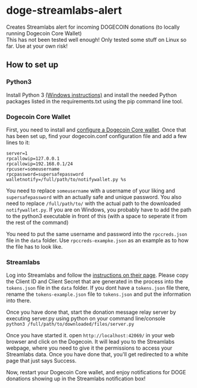 # doge-streamlabs-alert
Creates Streamlabs alert for incoming DOGECOIN donations (to locally running Dogecoin Core Wallet)  
This has not been tested well enough! Only tested some stuff on Linux so far. Use at your own risk!

## How to set up
### Python3
Install Python 3 [(Windows instructions)](https://phoenixnap.com/kb/how-to-install-python-3-windows) and install the needed Python packages listed in the requirements.txt using the pip command line tool.

### Dogecoin Core Wallet
First, you need to install and [configure a Dogecoin Core wallet](https://www.reddit.com/r/dogecoin/wiki/dogecoincoreguide). Once that has been set up, find your dogecoin.conf configuration file and add a few lines to it:
```
server=1
rpcallowip=127.0.0.1
rpcallowip=192.168.0.1/24
rpcuser=someusername
rpcpassword=supersafepassword
walletnotify=/full/path/to/notifywallet.py %s
```
You need to replace `someusername` with a username of your liking and `supersafepassword` with an actually safe and unique password. You also need to replace `/full/path/to/` with the actual path to the downloaded `notifywallet.py`. If you are on Windows, you probably have to add the path to the python3 executable in front of this (with a space to seperate it from the rest of the command)

You need to put the same username and password into the `rpccreds.json` file in the `data` folder. Use `rpccreds-exampke.json` as an example as to how the file has to look like.

### Streamlabs

Log into Streamlabs and follow the [instructions on their page](https://dev.streamlabs.com/docs/register-your-application). 
Please copy the Client ID and Client Secret that are generated in the process into the `tokens.json` file in the `data` folder.
If you dont have a `tokens.json` file there, rename the `tokens-example.json` file to `tokens.json` and put the information into there.

Once you have done that, start the donation message relay server by executing server.py using python on your command line/console  
`python3 /full/path/to/downloaded/files/server.py`

Once you have started it. open ``http://localhost:42069/`` in your web browser and click on the Dogecoin. It will lead you to the Streamlabs webpage, where you need to give it the permissions to access your Streamlabs data. Once you have done that, you'll get redirected to a white page that just says Success.

Now, restart your Dogecoin Core wallet, and enjoy notifications for DOGE donations showing up in the Streamlabs notification box!
